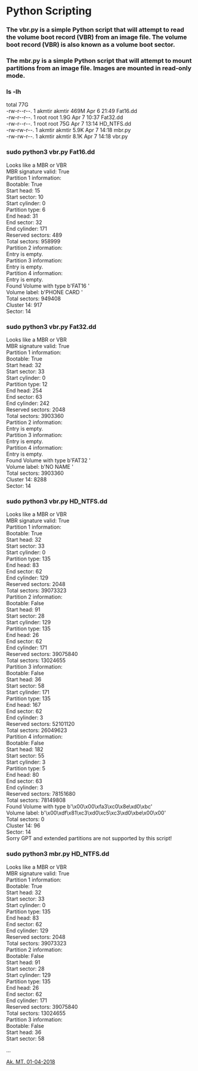 # Python Scripting 

### The vbr.py is a simple Python script that will attempt to read the volume boot record (VBR) from an image file. The  volume boot record (VBR) is also known as a volume boot sector.


### The mbr.py is a simple Python script that will attempt to mount partitions from an image file. Images are mounted in read-only mode.



### ls -lh
total 77G  
-rw-r--r--. 1 akmtir akmtir 469M Apr  6 21:49 Fat16.dd  
-rw-r--r--. 1 root   root   1.9G Apr  7 10:37 Fat32.dd  
-rw-r--r--. 1 root   root    75G Apr  7 13:14 HD_NTFS.dd  
-rw-rw-r--. 1 akmtir akmtir 5.9K Apr  7 14:18 mbr.py  
-rw-rw-r--. 1 akmtir akmtir 8.1K Apr  7 14:18 vbr.py  


### sudo python3 vbr.py Fat16.dd
Looks like a MBR or VBR  
MBR signature valid: True  
Partition 1 information:  
	Bootable: True  
	Start head: 15  
	Start sector: 10  
	Start cylinder: 0  
	Partition type: 6  
	End head: 31  
	End sector: 32  
	End cylinder: 171  
	Reserved sectors: 489  
	Total sectors: 958999  
Partition 2 information:  
	Entry is empty.  
Partition 3 information:  
	Entry is empty.  
Partition 4 information:  
	Entry is empty.  
Found Volume with type b'FAT16   '  
Volume label: b'PHONE CARD '  
Total sectors: 949408  
Cluster 14: 917  
Sector: 14  


### sudo python3 vbr.py Fat32.dd 
Looks like a MBR or VBR  
MBR signature valid: True  
Partition 1 information:  
	Bootable: True  
	Start head: 32  
	Start sector: 33  
	Start cylinder: 0  
	Partition type: 12  
	End head: 254  
	End sector: 63  
	End cylinder: 242  
	Reserved sectors: 2048  
	Total sectors: 3903360  
Partition 2 information:  
	Entry is empty.  
Partition 3 information:  
	Entry is empty.  
Partition 4 information:  
	Entry is empty.  
Found Volume with type b'FAT32   '  
Volume label: b'NO NAME    '  
Total sectors: 3903360  
Cluster 14: 8288  
Sector: 14  


### sudo python3 vbr.py HD_NTFS.dd 
Looks like a MBR or VBR  
MBR signature valid: True  
Partition 1 information:  
	Bootable: True  
	Start head: 32  
	Start sector: 33  
	Start cylinder: 0  
	Partition type: 135  
	End head: 83  
	End sector: 62  
	End cylinder: 129  
	Reserved sectors: 2048  
	Total sectors: 39073323  
Partition 2 information:  
	Bootable: False  
	Start head: 91  
	Start sector: 28  
	Start cylinder: 129  
	Partition type: 135  
	End head: 26  
	End sector: 62  
	End cylinder: 171  
	Reserved sectors: 39075840  
	Total sectors: 13024655  
Partition 3 information:  
	Bootable: False  
	Start head: 36  
	Start sector: 58  
	Start cylinder: 171  
	Partition type: 135  
	End head: 167  
	End sector: 62  
	End cylinder: 3  
	Reserved sectors: 52101120  
	Total sectors: 26049623  
Partition 4 information:  
	Bootable: False  
	Start head: 182  
	Start sector: 55  
	Start cylinder: 3  
	Partition type: 5  
	End head: 80  
	End sector: 63  
	End cylinder: 3  
	Reserved sectors: 78151680  
	Total sectors: 78149808  
Found Volume with type b'\x00\x00\xfa3\xc0\x8e\xd0\xbc'  
Volume label: b'\x00\xdf\x81\xc3\xd0\xc5\xc3\xd0\xbe\x00\x00'  
Total sectors: 0  
Cluster 14: 96  
Sector: 14  
Sorry GPT and extended partitions are not supported by this script!  


### sudo python3 mbr.py HD_NTFS.dd 
Looks like a MBR or VBR  
MBR signature valid: True  
Partition 1 information:  
	Bootable: True  
	Start head: 32  
	Start sector: 33  
	Start cylinder: 0  
	Partition type: 135  
	End head: 83  
	End sector: 62  
	End cylinder: 129  
	Reserved sectors: 2048  
	Total sectors: 39073323  
Partition 2 information:  
	Bootable: False  
	Start head: 91  
	Start sector: 28  
	Start cylinder: 129  
	Partition type: 135  
	End head: 26  
	End sector: 62  
	End cylinder: 171  
	Reserved sectors: 39075840  
	Total sectors: 13024655  
Partition 3 information:  
	Bootable: False  
	Start head: 36  
	Start sector: 58  

...  


[Ak. MT. 01-04-2018](http://www.akmtir.com/)

